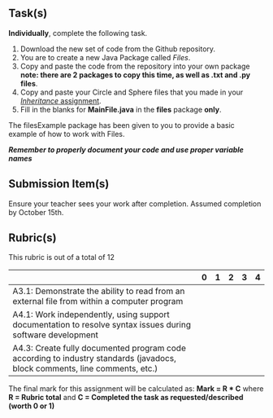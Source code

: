 Task(s)
-------

**Individually**, complete the following task.

1. Download the new set of code from the Github repository.  
2. You are to create a new Java Package called *Files*.  
3. Copy and paste the code from the repository into your own package **note: there are 2 packages to copy this time, as well as .txt and .py files**.
4. Copy and paste your Circle and Sphere files that you made in your [*Inheritance* assignment](https://github.com/mrseidel-classes/ICS4U/tree/master/Assignments/05c%20-%20Inheritance%20Assignment).
5. Fill in the blanks for **MainFile.java** in the **files** package **only**.

The filesExample package has been given to you to provide a basic example of how to work with Files.
 
_**Remember to properly document your code and use proper variable names**_


Submission Item(s)
------------------
Ensure your teacher sees your work after completion.  Assumed completion by October 15th.

Rubric(s)
---------
This rubric is out of a total of 12

| | 0 | 1 | 2 | 3 | 4 |
|---| --- | --- | --- | --- | --- |
|A3.1: Demonstrate the ability to read from an external file from within a computer program  | | | | | |
|A4.1: Work independently, using support documentation to resolve syntax issues during software development  | | | | | |
|A4.3: Create fully documented program code according to industry standards (javadocs, block comments, line comments, etc.)  | | | | | |

The final mark for this assignment will be calculated as: __Mark = R * C__ where **R = Rubric total** and **C = Completed the task as requested/described (worth 0 or 1)**
